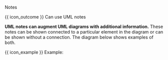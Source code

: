 <span id="title">Notes</span>

<span id="prereqs"></span>

<span id="outcomes">{{ icon_outcome }} Can use UML notes</span>

<div id="body">

**UML notes can augment UML diagrams with additional information.** These notes can be shown connected to a particular element in the diagram or can be shown without a connection. The diagram below shows examples of both.

<box>

{{ icon_example }} Example:

<pic src="{{baseUrl}}/uml/notes/notes/images/adminProfessor.png" height="120" />
<p/>

</box>

</div>

<div id="extras">
</div>
